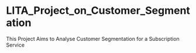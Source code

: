 # LITA_Project_on_Customer_Segmentation
This Project Aims to Analyse Customer Segmentation for a Subscription Service 
